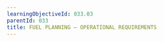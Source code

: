 ```yaml
---
learningObjectiveId: 033.03
parentId: 033
title: FUEL PLANNING — OPERATIONAL REQUIREMENTS
---
```



